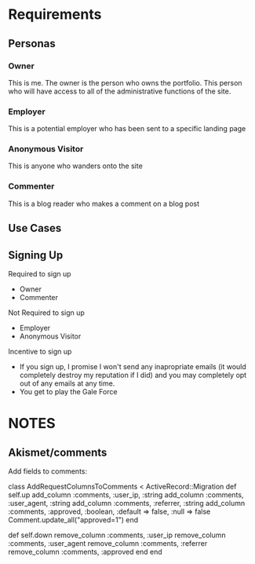 # Requirements

## Personas

### Owner

This is me. The owner is the person who owns the portfolio. This person who will have
access to all of the administrative functions of the site.

### Employer

This is a potential employer who has been sent to a specific landing page

### Anonymous Visitor

This is anyone who wanders onto the site

### Commenter

This is a blog reader who makes a comment on a blog post

## Use Cases

## Signing Up

Required to sign up
* Owner
* Commenter

Not Required to sign up
* Employer
* Anonymous Visitor

Incentive to sign up
* If you sign up, I promise I won't send any inapropriate emails (it would completely
destroy my reputation if I did) and you may completely opt out of any emails at any time.
* You get to play the Gale Force

# NOTES

## Akismet/comments

Add fields to comments:

class AddRequestColumnsToComments < ActiveRecord::Migration
  def self.up
    add_column :comments, :user_ip, :string
    add_column :comments, :user_agent, :string
    add_column :comments, :referrer, :string
    add_column :comments, :approved, :boolean, :default => false, :null => false
    Comment.update_all("approved=1")
  end

  def self.down
    remove_column :comments, :user_ip
    remove_column :comments, :user_agent
    remove_column :comments, :referrer
    remove_column :comments, :approved
  end
end


